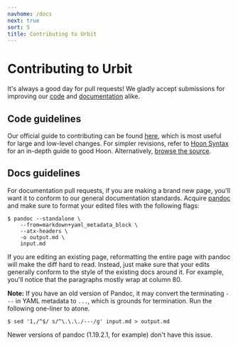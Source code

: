 ```yaml
---
navhome: /docs
next: true
sort: 5
title: Contributing to Urbit
---
```


# Contributing to Urbit

It's always a good day for pull requests! We gladly accept submissions
for improving our [code](https://github.com/urbit/urbit/) and
[documentation](https://github.com/urbit/docs/) alike.

## Code guidelines

Our official guide to contributing can be found
[here](https://github.com/urbit/urbit/blob/master/CONTRIBUTING.md),
which is most useful for large and low-level changes. For simpler
revisions, refer to [Hoon Syntax](../../hoon/syntax) for an in-depth guide to
good Hoon. Alternatively, [browse the
source](https://github.com/urbit/arvo/blob/master/arvo/hoon.hoon).

## Docs guidelines

For documentation pull requests, if you are making a brand new page, you'll want
it to conform to our general documentation standards. Acquire [pandoc](http://pandoc.org)
and make sure to format your edited files with the following flags:

    $ pandoc --standalone \
        --from=markdown+yaml_metadata_block \
        --atx-headers \
        -o output.md \
        input.md

If you are editing an existing page, reformatting the entire page with pandoc
will make the diff hard to read. Instead, just make sure that your edits generally
conform to the style of the existing docs around it. For example, you'll notice 
that the paragraphs mostly wrap at column 80.

**Note:** If you have an old version of Pandoc, it may convert the
terminating `---` in YAML metadata to `...`, which is grounds for termination.
Run the following one-liner to atone.

    $ sed '1,/^$/ s/^\.\.\./---/g' input.md > output.md

Newer versions of pandoc (1.19.2.1, for example) don't have this issue.
